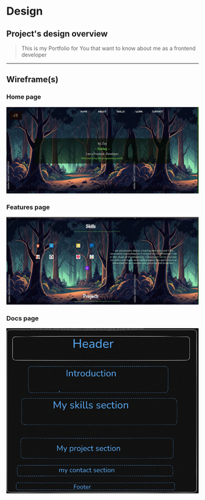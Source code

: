 # Design

## Project's design overview

> This is my Portfolio for You that want to know about me as a frontend
> developer

---

## Wireframe(s)

### Home page

![My  Portfolio](./head.gif)

### Features page

![My Portfolio  features wireframe](./feature.gif)

### Docs page

![My Portfolio docs wireframe](./design.gif)
